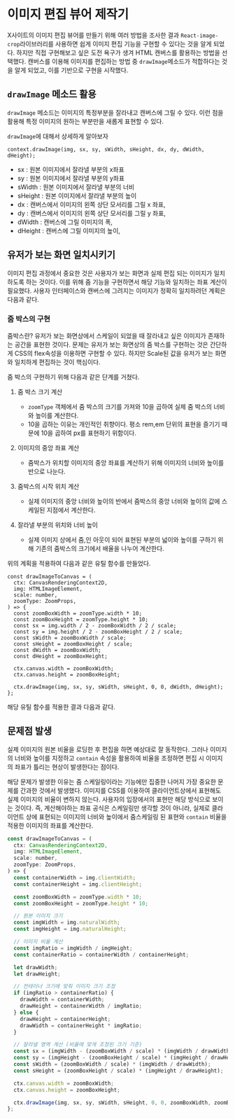 # 이미지 편집 뷰어 제작기 

X사이트의 이미지 편집 뷰어를 만들기 위해 여러 방법을 조사한 결과 `React-image-crop`라이브러리를 사용하면 쉽게 이미지 편집 기능을 구현할 수 있다는 것을 알게 되었다. 하지만 직접 구현해보고 싶은 도전 욕구가 생겨 HTML 캔버스를 활용하는 방법을 선택했다. 캔버스를 이용해 이미지를 편집하는 방법 중 `drawImage`메소드가 적합하다는 것을 알게 되었고, 이를 기반으로 구현을 시작했다. 

## `drawImage` 메소드 활용 

`drawImage` 메소드는 이미지의 특정부분을 잘라내고 캔버스에 그릴 수 있다. 이런 점을 활용해 특정 이미지의 원하는 부분만을 새롭게 표현할 수 있다.

`drawImage`에 대해서 상세하게 알아보자

`context.drawImage(img, sx, sy, sWidth, sHeight, dx, dy, dWidth, dHeight);`

- sx : 원본 이미지에서 잘라낼 부분의 x좌표 
- sy : 원본 이미지에서 잘라낼 부분의 y좌표
- sWidth : 원본 이미지에서 잘라낼 부분의 너비
- sHeight : 원본 이미지에서 잘라낼 부분의 높이
- dx : 캔버스에서 이미지의 왼쪽 상단 모서리를 그릴 x 좌표,
- dy : 캔버스에서 이미지의 왼쪽 상단 모서리를 그릴 y 좌표,
- dWidth : 캔버스에 그릴 이미지의 폭,
- dHeight :  캔버스에 그릴 이미지의 높이,

## 유저가 보는 화면 일치시키기

이미지 편집 과정에서 중요한 것은 사용자가 보는 화면과 실제 편집 되는 이미지가 일치하도록 하는 것이다. 이를 위해 줌 기능을 구현하면서 해당 기능와 일치하는 좌표 계산이 필요했다. 사용자 인터페이스와 캔버스에 그려지는 이미지가 정확히 일치하려던 계획은 다음과 같다. 

### 줌 박스의 구현 

줌박스란? 유저가 보는 화면상에서 스케일이 되었을 때 잘라내고 싶은 이미지가 존재하는 공간을 표현한 것이다. 문제는 유저가 보는 화면상의 줌 박스를 구현하는 것은 간단하게 CSS의 flex속성을 이용하면 구현할 수 있다. 하지만 Scale된 값을 유저가 보는 화면와 일치하게 편집하는 것이 핵심이다.

줌 박스의 구현하기 위해 다음과 같은 단계를 거쳤다.

1. 줌 박스 크기 계산 
    
    - `zoomType` 객체에서 줌 박스의 크기를 가져와 10을 곱하여 실제 줌 박스의 너비와 높이를 계산한다. 
    - 10을 곱하는 이유는 개인적인 취향이다. 평소 rem,em 단위의 표현을 즐기기 때문에 10을 곱하여 px를 표현하기 위함이다.

2. 이미지의 중앙 좌표 계산 
    
    - 줌박스가 위치할 이미지의 중앙 좌표를 계산하기 위해 이미지의 너비와 높이를 반으로 나눈다.

3. 줌박스의 시작 위치 계산 

    - 실제 이미지의 중앙 너비와 높이의 반에서 줌박스의 중앙 너비와 높이의 값에 스케일된 지점에서 계산한다. 

4. 잘라낼 부분의 위치와 너비 높이

    - 실제 이미지 상에서 줌,인 아웃이 되어 표현된 부분의 넓이와 높이를 구하기 위해 기존의 줌박스의 크기에서 배율을 나누어 계산한다.

위의 계획을 적용하여 다음과 같은 유틸 함수를 만들었다. 

```tsx
const drawImageToCanvas = (
  ctx: CanvasRenderingContext2D,
  img: HTMLImageElement,
  scale: number,
  zoomType: ZoomProps,
) => {
  const zoomBoxWidth = zoomType.width * 10;
  const zoomBoxHeight = zoomType.height * 10;
  const sx = img.width / 2 - zoomBoxWidth / 2 / scale;
  const sy = img.height / 2 - zoomBoxHeight / 2 / scale;
  const sWidth = zoomBoxWidth / scale;
  const sHeight = zoomBoxHeight / scale;
  const dWidth = zoomBoxWidth;
  const dHeight = zoomBoxHeight;

  ctx.canvas.width = zoomBoxWidth;
  ctx.canvas.height = zoomBoxHeight;

  ctx.drawImage(img, sx, sy, sWidth, sHeight, 0, 0, dWidth, dHeight);
};
```

해당 유틸 함수를 적용한 결과 다음과 같다. 

## 문제점 발생 

실제 이미지의 원본 비율을 로딩한 후 편집을 하면 예상대로 잘 동작한다. 그러나 이미지의 너비와 높이를 지정하고 `contain` 속성을 활용하여 비율을 조정하면 편집 시 이미지의 좌표가 틀리는 현상이 발생한다는 점이다. 

해당 문제가 발생한 이유는 줌 스케일링이라는 기능에만 집중한 나머지 가장 중요한 문제를 간과한 것에서 발생했다. 이미지를 CSS를 이용하여 클라이언트상에서 표현해도 실제 이미지의 비율이 변하지 않는다. 사용자의 입장에서의 표현만 해당 방식으로 보이는 것이다. 즉, 계산해야하는 좌표 공식은 스케일링만 생각할 것이 아니라, 실제로 클라이언트 상에 표현되는 이미지의 너비와 높이에서 줌스케일링 된 표현와 `contain` 비율을 적용한 이미지의 좌표를 계산한다.

```jsx
const drawImageToCanvas = (
  ctx: CanvasRenderingContext2D,
  img: HTMLImageElement,
  scale: number,
  zoomType: ZoomProps,
) => {
  const containerWidth = img.clientWidth;
  const containerHeight = img.clientHeight;

  const zoomBoxWidth = zoomType.width * 10;
  const zoomBoxHeight = zoomType.height * 10;

  // 원본 이미지 크기
  const imgWidth = img.naturalWidth;
  const imgHeight = img.naturalHeight;

  // 이미지 비율 계산
  const imgRatio = imgWidth / imgHeight;
  const containerRatio = containerWidth / containerHeight;

  let drawWidth;
  let drawHeight;

  // 컨테이너 크기에 맞춰 이미지 크기 조정
  if (imgRatio > containerRatio) {
    drawWidth = containerWidth;
    drawHeight = containerWidth / imgRatio;
  } else {
    drawHeight = containerHeight;
    drawWidth = containerHeight * imgRatio;
  }

  // 잘라낼 영역 계산 (비율에 맞게 조정된 크기 기준)
  const sx = (imgWidth - (zoomBoxWidth / scale) * (imgWidth / drawWidth)) / 2;
  const sy = (imgHeight - (zoomBoxHeight / scale) * (imgHeight / drawHeight)) / 2;
  const sWidth = (zoomBoxWidth / scale) * (imgWidth / drawWidth);
  const sHeight = (zoomBoxHeight / scale) * (imgHeight / drawHeight);

  ctx.canvas.width = zoomBoxWidth;
  ctx.canvas.height = zoomBoxHeight;

  ctx.drawImage(img, sx, sy, sWidth, sHeight, 0, 0, zoomBoxWidth, zoomBoxHeight);
};
```